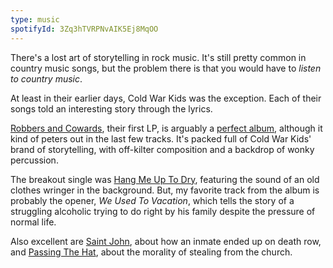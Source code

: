 ```yaml
---
type: music
spotifyId: 3Zq3hTVRPNvAIK5Ej8MqOO
---
```


There's a lost art of storytelling in rock music. It's still pretty common in country music songs, but the problem there is that you would have to _listen to country music_.

At least in their earlier days, Cold War Kids was the exception. Each of their songs told an interesting story through the lyrics.

[Robbers and Cowards](https://open.spotify.com/album/1LTbo93CjLo48yNP8Ysaz5), their first LP, is arguably a [perfect album](/music/miike-snow/silvia), although it kind of peters out in the last few tracks. It's packed full of Cold War Kids' brand of storytelling, with off-kilter composition and a backdrop of wonky percussion.

The breakout single was [Hang Me Up To Dry](https://open.spotify.com/track/3IXRdLsQib8m0hBbQpe7T8), featuring the sound of an old clothes wringer in the background. But, my favorite track from the album is probably the opener, _We Used To Vacation_, which tells the story of a struggling alcoholic trying to do right by his family despite the pressure of normal life.

Also excellent are [Saint John](https://open.spotify.com/track/6WdGnAq6FFe7xUVnKMSAAb), about how an inmate ended up on death row, and [Passing The Hat](https://open.spotify.com/track/7laPfNKa9DVOJ63C7k9fV5), about the morality of stealing from the church.
